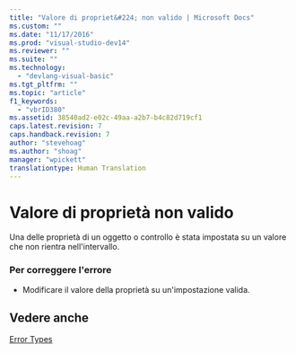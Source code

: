 ```yaml
---
title: "Valore di propriet&#224; non valido | Microsoft Docs"
ms.custom: ""
ms.date: "11/17/2016"
ms.prod: "visual-studio-dev14"
ms.reviewer: ""
ms.suite: ""
ms.technology: 
  - "devlang-visual-basic"
ms.tgt_pltfrm: ""
ms.topic: "article"
f1_keywords: 
  - "vbrID380"
ms.assetid: 38540ad2-e02c-49aa-a2b7-b4c82d719cf1
caps.latest.revision: 7
caps.handback.revision: 7
author: "stevehoag"
ms.author: "shoag"
manager: "wpickett"
translationtype: Human Translation
---
```

# Valore di propriet&#224; non valido
Una delle proprietà di un oggetto o controllo è stata impostata su un valore che non rientra nell'intervallo.  
  
### Per correggere l'errore  
  
-   Modificare il valore della proprietà su un'impostazione valida.  
  
## Vedere anche  
 [Error Types](../../visual-basic/programming-guide/language-features/error-types.md)